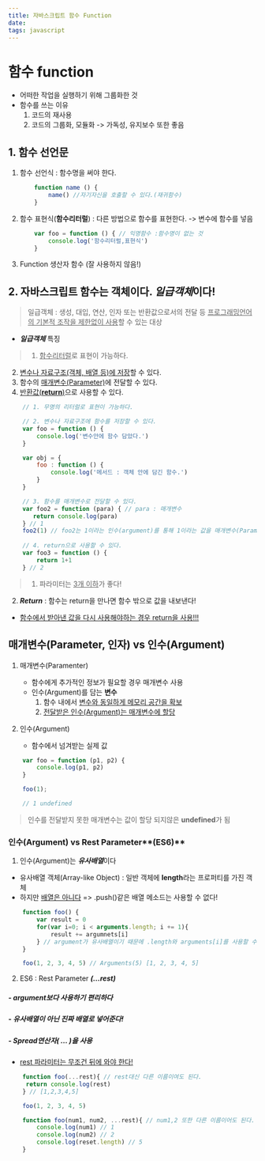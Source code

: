 ```yaml
---
title: 자바스크립트 함수 Function
date: 
tags: javascript
---
```



# 함수 function

- 어떠한 작업을 실행하기 위해 그룹화한 것
- 함수를 쓰는 이유
    1. 코드의 재사용
    2. 코드의 그룹화, 모듈화 -> 가독성, 유지보수 또한 좋음

## 1. 함수 선언문
1. 함수 선언식 : 함수명을 써야 한다.
    ```js
        function name () {
            name() //자기자신을 호출할 수 있다.(재귀함수)
        }
    ```
2. 함수 표현식(**함수리터럴**) : 다른 방법으로 함수를 표현한다. -> 변수에 함수를 넣음
    ```js
        var foo = function () { // 익명함수 :함수명이 없는 것
            console.log('함수리터럴,표현식')
        }
    ```
3. Function 생산자 함수 (잘 사용하지 않음!)

## 2. 자바스크립트 함수는 객체이다. ***일급객체***이다!
> 일급객체 : 생성, 대입, 연산, 인자 또는 반환값으로서의 전달 등 <u>프로그래밍언어의 기본적 조작을 제한없이 사용</u>할 수 있는 대상

- ***일급객체*** 특징
> 1. <u>함수리터럴</u>로 표현이 가능하다.
  2. <u>변수나 자료구조(객체, 배열 등)에 저장</u>할 수 있다.
  3. 함수의 <u>매개변수(Parameter)</u>에 전달할 수 있다.
  4. <u>반환값(**return**)</u>으로 사용할 수 있다.

```js
    // 1. 무명의 리터럴로 표현이 가능하다.

    // 2. 변수나 자료구조에 함수를 저장할 수 있다.
    var foo = function () {
        console.log('변수안에 함수 담았다.')
    }

    var obj = {
        foo : function () {
            console.log('메서드 : 객체 안에 담긴 함수.')
        }
    }

    // 3. 함수를 매개변수로 전달할 수 있다.
    var foo2 = function (para) { // para : 매개변수
       return console.log(para) 
    } // 1
    foo2(1) // foo2는 1이라는 인수(argument)를 통해 1이라는 값을 매개변수(Parameter)로 받게 된다. 
    
    // 4. return으로 사용할 수 있다.
    var foo3 = function () {
        return 1+1
    } // 2
```
> 1. 파라미터는 <u>3개 이하</u>가 좋다!
  2. ***Return*** : 함수는 return을 만나면 함수 밖으로 값을 내보낸다!
   - <u>함수에서 받아낸 값을 다시 사용해야하는 경우 return을 사용!!!</u>

## 매개변수(Parameter, 인자) vs 인수(Argument)
1. 매개변수(Paramenter) 
    - 함수에게 추가적인 정보가 필요할 경우 매개변수 사용
    - 인수(Argument)를 담는 **변수**
        1. 함수 내에서 <u>변수와 동일하게 메모리 공간을 확보</u>
        2. <u>전달받은 인수(Argument)는 매개변수에 할당</u>

2. 인수(Argument)
    - 함수에서 넘겨받는 실제 값

```js
    var foo = function (p1, p2) {
        console.log(p1, p2)
    }

    foo(1);

    // 1 undefined
```
> 인수를 전달받지 못한 매개변수는 값이 할당 되지않은 **undefined**가 됨

### 인수(Argument) vs Rest Parameter**(ES6)**
1. 인수(Argument)는 ***유사배열***이다
- 유사배열 객체(Array-like Object) : 일반 객체에 **length**라는 프로퍼티를 가진 객체
 - 하지만 <u>배열은 아니다</u> => .push()같은 배열 메소드는 사용할 수 없다!
```js
    function foo() {
        var result = 0
        for(var i=0; i < arguments.length; i += 1){
            result += argumnets[i]
        } // argument가 유사배열이기 때문에 .length와 arguments[i]를 사용할 수 있다.
    }

    foo(1, 2, 3, 4, 5) // Arguments(5) [1, 2, 3, 4, 5]
```

2. ES6 : Rest Parameter ***(...rest)***
##### - argument보다 사용하기 편리하다
##### - 유사배열이 아닌 진짜 배열로 넣어준다!
##### - Spread연산자( ... )을 사용
- <u>rest 파라미터는 무조건 뒤에 와야 한다!</u>
```js
    function foo(...rest){ // rest대신 다른 이름이여도 된다.
     return console.log(rest)
    } // [1,2,3,4,5]

    foo(1, 2, 3, 4, 5)

    function foo(num1, num2, ...rest){ // num1,2 또한 다른 이름이어도 된다.
        console.log(num1) // 1
        console.log(num2) // 2
        console.log(reset.length) // 5
    }
```